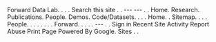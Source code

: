 Forward Data Lab. . . . Search this site . . --- --- . . Home. Research. Publications. People. Demos. Code/Datasets. . . . Home. . Sitemap. . . . People. . . . . . . . Forward. . . . . --- . . Sign in Recent Site Activity Report Abuse Print Page Powered By Google. Sites . .